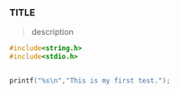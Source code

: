 ### TITLE
> description
``` c
#include<string.h>
#include<stdio.h>


printf("%s\n","This is my first test.");

```
